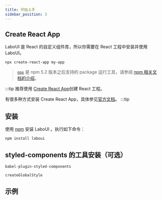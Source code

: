 ```yaml
---
title: 开始上手
sidebar_position: 3
---
```


## Create React App

LaboUI 是 React 的自定义组件库，所以你需要在 React 工程中安装并使用 LaboUI。

```shell
npx create-react-app my-app
```

> [`npx`](https://medium.com/@maybekatz/introducing-npx-an-npm-package-runner-55f7d4bd282b) 是 npm 5.2 版本之后支持的 package 运行工具，请参阅 [npm 相关文档的介绍](https://gist.github.com/gaearon/4064d3c23a77c74a3614c498a8bb1c5f)。

:::tip
推荐使用 [Create React App](https://github.com/facebook/create-react-app#creating-an-app)创建 React 工程。

有很多种方式安装 Create React App，具体参见[官方文档](https://github.com/facebook/create-react-app#creating-an-app)。
:::tip

## 安装

使用 <a href="https://www.npmjs.com/get-npm" target="_blank">npm</a> 安装 LaboUI 。执行如下命令：

```shell
npm install laboui
```

## styled-components 的工具安装（可选）

`babel-plugin-styled-components`

`createGlobalStyle`

## 示例

